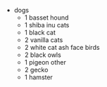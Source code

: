 - dogs
  - 1 basset hound
  - 1 shiba inu
cats
  - 1 black cat
  - 2 vanilla cats
  - 2 white cat ash face
birds
  - 2 black owls
  - 1 pigeon
other
  - 2 gecko
  - 1 hamster
